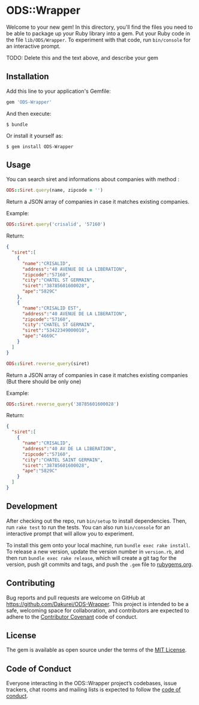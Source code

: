 # ODS::Wrapper

Welcome to your new gem! In this directory, you'll find the files you need to be able to package up your Ruby library into a gem. Put your Ruby code in the file `lib/ODS/Wrapper`. To experiment with that code, run `bin/console` for an interactive prompt.

TODO: Delete this and the text above, and describe your gem

## Installation

Add this line to your application's Gemfile:

```ruby
gem 'ODS-Wrapper'
```

And then execute:

    $ bundle

Or install it yourself as:

    $ gem install ODS-Wrapper

## Usage

You can search siret and informations about companies with method :

```ruby
ODS::Siret.query(name, zipcode = '')
```
Return a JSON array of companies in case it matches existing companies.

Example:
```ruby
ODS::Siret.query('crisalid', '57160')
```
Return:
```json
{
  "siret":[
    {
      "name":"CRISALID",
      "address":"40 AVENUE DE LA LIBERATION",
      "zipcode":"57160",
      "city":"CHATEL ST GERMAIN",
      "siret":"38785601600028",
      "ape":"5829C"
    },
    {
      "name":"CRISALID EST",
      "address":"40 AVENUE DE LA LIBERATION",
      "zipcode":"57160",
      "city":"CHATEL ST GERMAIN",
      "siret":"53422349000010",
      "ape":"4669C"
    }
  ]
}
```

```ruby
ODS::Siret.reverse_query(siret)
```
Return a JSON array of companies in case it matches existing companies (But there should be only one)

Example:
```ruby
ODS::Siret.reverse_query('38785601600028')
```
Return:
```json
{
  "siret":[
    {
      "name":"CRISALID",
      "address":"40 AV DE LA LIBERATION",
      "zipcode":"57160",
      "city":"CHATEL SAINT GERMAIN",
      "siret":"38785601600028",
      "ape":"5829C"
    }
  ]
}
```

## Development

After checking out the repo, run `bin/setup` to install dependencies. Then, run `rake test` to run the tests. You can also run `bin/console` for an interactive prompt that will allow you to experiment.

To install this gem onto your local machine, run `bundle exec rake install`. To release a new version, update the version number in `version.rb`, and then run `bundle exec rake release`, which will create a git tag for the version, push git commits and tags, and push the `.gem` file to [rubygems.org](https://rubygems.org).

## Contributing

Bug reports and pull requests are welcome on GitHub at https://github.com/Dakurei/ODS-Wrapper. This project is intended to be a safe, welcoming space for collaboration, and contributors are expected to adhere to the [Contributor Covenant](http://contributor-covenant.org) code of conduct.

## License

The gem is available as open source under the terms of the [MIT License](https://opensource.org/licenses/MIT).

## Code of Conduct

Everyone interacting in the ODS::Wrapper project’s codebases, issue trackers, chat rooms and mailing lists is expected to follow the [code of conduct](https://github.com/Dakurei/ODS-Wrapper/blob/master/CODE_OF_CONDUCT.md).
